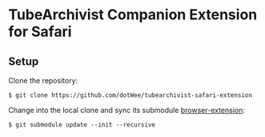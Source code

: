 # TubeArchivist Companion Extension for Safari

## Setup

Clone the repository:

`$ git clone https://github.com/dotWee/tubearchivist-safari-extension`

Change into the local clone and sync its submodule [browser-extension](https://github.com/tubearchivist/browser-extension):

`$ git submodule update --init --recursive`
